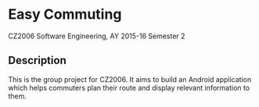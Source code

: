 # Easy Commuting

CZ2006 Software Engineering, AY 2015-16 Semester 2

## Description

This is the group project for CZ2006. It aims to build an Android application which helps commuters plan their route and display relevant information to them.
